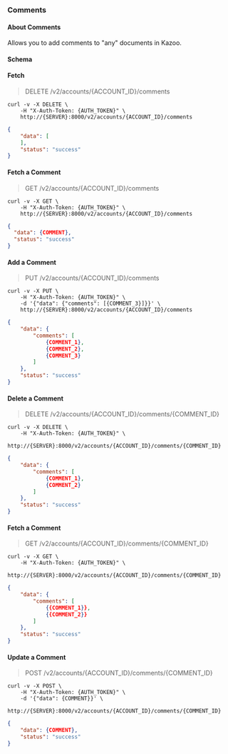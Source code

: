 ### Comments

#### About Comments

Allows you to add comments to "any" documents in Kazoo.

#### Schema



#### Fetch

> DELETE /v2/accounts/{ACCOUNT_ID}/comments

```shell
curl -v -X DELETE \
    -H "X-Auth-Token: {AUTH_TOKEN}" \
    http://{SERVER}:8000/v2/accounts/{ACCOUNT_ID}/comments
```

```json
{
    "data": [
    ],
    "status": "success"
}
```


#### Fetch a Comment

> GET /v2/accounts/{ACCOUNT_ID}/comments

```shell
curl -v -X GET \
    -H "X-Auth-Token: {AUTH_TOKEN}" \
    http://{SERVER}:8000/v2/accounts/{ACCOUNT_ID}/comments
```

```json
{
  "data": {COMMENT},
  "status": "success"
}
```


#### Add a Comment

> PUT /v2/accounts/{ACCOUNT_ID}/comments

```shell
curl -v -X PUT \
    -H "X-Auth-Token: {AUTH_TOKEN}" \
    -d '{"data": {"comments": [{COMMENT_3}]}}' \
    http://{SERVER}:8000/v2/accounts/{ACCOUNT_ID}/comments
```

```json
{
    "data": {
        "comments": [
            {COMMENT_1},
            {COMMENT_2},
            {COMMENT_3}
        ]
    },
    "status": "success"
}
```


#### Delete a Comment

> DELETE /v2/accounts/{ACCOUNT_ID}/comments/{COMMENT_ID}

```shell
curl -v -X DELETE \
    -H "X-Auth-Token: {AUTH_TOKEN}" \
    http://{SERVER}:8000/v2/accounts/{ACCOUNT_ID}/comments/{COMMENT_ID}
```

```json
{
    "data": {
        "comments": [
            {COMMENT_1},
            {COMMENT_2}
        ]
    },
    "status": "success"
}
```


#### Fetch a Comment

> GET /v2/accounts/{ACCOUNT_ID}/comments/{COMMENT_ID}

```shell
curl -v -X GET \
    -H "X-Auth-Token: {AUTH_TOKEN}" \
    http://{SERVER}:8000/v2/accounts/{ACCOUNT_ID}/comments/{COMMENT_ID}
```

```json
{
    "data": {
        "comments": [
            {{COMMENT_1}},
            {{COMMENT_2}}
        ]
    },
    "status": "success"
}
```


#### Update a Comment

> POST /v2/accounts/{ACCOUNT_ID}/comments/{COMMENT_ID}

```shell
curl -v -X POST \
    -H "X-Auth-Token: {AUTH_TOKEN}" \
    -d '{"data": {COMMENT}}' \
    http://{SERVER}:8000/v2/accounts/{ACCOUNT_ID}/comments/{COMMENT_ID}
```

```json
{
    "data": {COMMENT},
    "status": "success"
}
```
